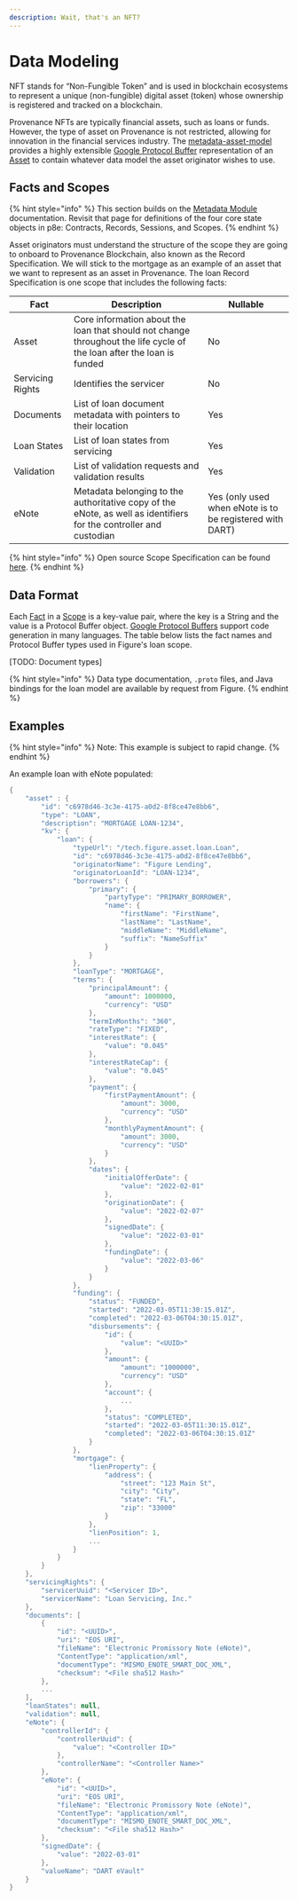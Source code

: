 ```yaml
---
description: Wait, that's an NFT?
---
```


# Data Modeling

NFT stands for “Non-Fungible Token” and is used in blockchain ecosystems to represent a unique (non-fungible) digital asset (token) whose ownership is registered and tracked on a blockchain.

Provenance NFTs are typically financial assets, such as loans or funds. However, the type of asset on Provenance is not restricted, allowing for innovation in the financial services industry. The [metadata-asset-model](https://github.com/provenance-io/metadata-asset-model) provides a highly extensible [Google Protocol Buffer](https://developers.google.com/protocol-buffers) representation of an [Asset](https://github.com/provenance-io/metadata-asset-model/blob/main/docs/asset.md) to contain whatever data model the asset originator wishes to use.

## Facts and Scopes

{% hint style="info" %}
This section builds on the [Metadata Module](https://docs.provenance.io/modules/metadata-module) documentation. Revisit that page for definitions of the four core state objects in p8e: Contracts, Records, Sessions, and Scopes.
{% endhint %}

Asset originators must understand the structure of the scope they are going to onboard to Provenance Blockchain, also known as the Record Specification. We will stick to the mortgage as an example of an asset that we want to represent as an asset in Provenance. The loan Record Specification is one scope that includes the following facts:

| Fact             | Description                                                                                                           | Nullable                                                 |
| ---------------- | --------------------------------------------------------------------------------------------------------------------- | -------------------------------------------------------- |
| Asset            | Core information about the loan that should not change throughout the life cycle of the loan after the loan is funded | No                                                       |
| Servicing Rights | Identifies the servicer                                                                                               | No                                                       |
| Documents        | List of loan document metadata with pointers to their location                                                        | Yes                                                      |
| Loan States      | List of loan states from servicing                                                                                    | Yes                                                      |
| Validation       | List of validation requests and validation results                                                                    | Yes                                                      |
| eNote            | Metadata belonging to the authoritative copy of the eNote, as well as identifiers for the controller and custodian    | Yes (only used when eNote is to be registered with DART) |

{% hint style="info" %}
Open source Scope Specification can be found [here](https://github.com/provenance-io/asset-specifications).
{% endhint %}

## Data Format

Each [Fact](../../../p8e/overview/#facts) in a [Scope](../../../p8e/overview/#scopes) is a key-value pair, where the key is a String and the value is a Protocol Buffer object. [Google Protocol Buffers](https://developers.google.com/protocol-buffers) support code generation in many languages. The table below lists the fact names and Protocol Buffer types used in Figure's loan scope.&#x20;

\[TODO: Document types]

{% hint style="info" %}
Data type documentation, `.proto` files, and Java bindings for the loan model are available by request from Figure.
{% endhint %}

## Examples

{% hint style="info" %}
Note: This example is subject to rapid change.
{% endhint %}

An example loan with eNote populated:

```kotlin
{
    "asset" : {
        "id": "c6978d46-3c3e-4175-a0d2-8f8ce47e8bb6",
        "type": "LOAN",
        "description": "MORTGAGE LOAN-1234",
        "kv": {
            "loan": {
                "typeUrl": "/tech.figure.asset.loan.Loan",
                "id": "c6978d46-3c3e-4175-a0d2-8f8ce47e8bb6",
                "originatorName": "Figure Lending",
                "originatorLoanId": "LOAN-1234",
                "borrowers": {
                    "primary": {
                        "partyType": "PRIMARY_BORROWER",
                        "name": {
                            "firstName": "FirstName",
                            "lastName": "LastName",
                            "middleName": "MiddleName",
                            "suffix": "NameSuffix"
                        }
                    }
                },
                "loanType": "MORTGAGE",
                "terms": {
                    "principalAmount": {
                        "amount": 1000000,
                        "currency": "USD"
                    },
                    "termInMonths": "360",
                    "rateType": "FIXED",
                    "interestRate": {
                        "value": "0.045"
                    },
                    "interestRateCap": {
                        "value": "0.045"
                    },
                    "payment": {
                        "firstPaymentAmount": {
                            "amount": 3000,
                            "currency": "USD"
                        },
                        "monthlyPaymentAmount": {
                            "amount": 3000,
                            "currency": "USD"
                        }
                    },
                    "dates": {
                        "initialOfferDate": {
                            "value": "2022-02-01"
                        },
                        "originationDate": {
                            "value": "2022-02-07"
                        },
                        "signedDate": {
                            "value": "2022-03-01"
                        },
                        "fundingDate": {
                            "value": "2022-03-06"
                        }
                    }
                },
                "funding": {
                    "status": "FUNDED",
                    "started": "2022-03-05T11:30:15.01Z",
                    "completed": "2022-03-06T04:30:15.01Z",
                    "disbursements": {
                        "id": {
                            "value": "<UUID>"
                        },
                        "amount": {
                            "amount": "1000000",
                            "currency": "USD"
                        },
                        "account": {
                            ...
                        },
                        "status": "COMPLETED",
                        "started": "2022-03-05T11:30:15.01Z",
                        "completed": "2022-03-06T04:30:15.01Z"
                    }
                },
                "mortgage": {
                    "lienProperty": {
                        "address": {
                            "street": "123 Main St",
                            "city": "City",
                            "state": "FL",
                            "zip": "33000"
                        }
                    },
                    "lienPosition": 1,
                    ...
                }
            }
        }
    },
    "servicingRights": {
        "servicerUuid": "<Servicer ID>",
        "servicerName": "Loan Servicing, Inc."
    },
    "documents": [
        {
            "id": "<UUID>",
            "uri": "EOS URI",
            "fileName": "Electronic Promissory Note (eNote)",
            "ContentType": "application/xml",
            "documentType": "MISMO_ENOTE_SMART_DOC_XML",
            "checksum": "<File sha512 Hash>"
        },
        ...
    ],
    "loanStates": null,
    "validation": null,
    "eNote": {
        "controllerId": {
            "controllerUuid": {
                "value": "<Controller ID>"
            },
            "controllerName": "<Controller Name>"
        },
        "eNote": {
            "id": "<UUID>",
            "uri": "EOS URI",
            "fileName": "Electronic Promissory Note (eNote)",
            "ContentType": "application/xml",
            "documentType": "MISMO_ENOTE_SMART_DOC_XML",
            "checksum": "<File sha512 Hash>"
        },
        "signedDate": {
            "value": "2022-03-01"
        },
        "valueName": "DART eVault"
    }
}

```

